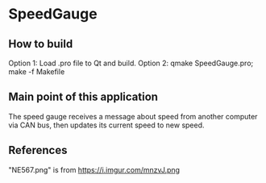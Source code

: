 # SpeedGauge

## How to build 
Option 1: Load .pro file to Qt and build.
Option 2: qmake SpeedGauge.pro; make -f Makefile

## Main point of this application
The speed gauge receives a message about speed from another computer via CAN bus, then updates its current speed to new speed. 

## References
"NE567.png" is from https://i.imgur.com/mnzvJ.png
